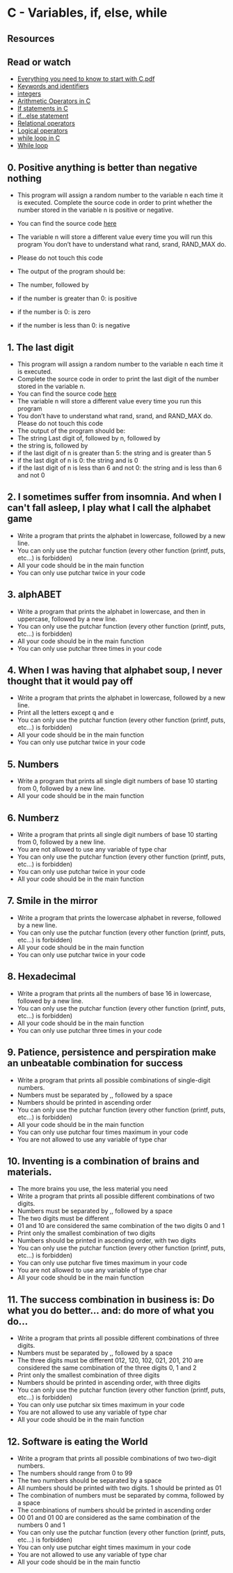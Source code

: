 # C - Variables, if, else, while

## Resources

## Read or watch

- [Everything you need to know to start with C.pdf](https://s3.amazonaws.com/alx-intranet.hbtn.io/uploads/misc/2022/4/e0ccf91eec6b977a9e00ed384dc285df9c2772e3.pdf?X-Amz-Algorithm=AWS4-HMAC-SHA256&X-Amz-Credential=AKIARDDGGGOUSBVO6H7D%2F20230226%2Fus-east-1%2Fs3%2Faws4_request&X-Amz-Date=20230226T132909Z&X-Amz-Expires=86400&X-Amz-SignedHeaders=host&X-Amz-Signature=91b682b45820c97c9b92cbe1858577e334859d9085470d163c48e2560115bc2a)
- [Keywords and identifiers](https://publications.gbdirect.co.uk//c_book/chapter2/keywords_and_identifiers.html)
- [integers](https://publications.gbdirect.co.uk//c_book/chapter2/integral_types.html)
- [Arithmetic Operators in C](https://www.tutorialspoint.com/cprogramming/c_arithmetic_operators.htm)
- [If statements in C](https://www.cprogramming.com/tutorial/c/lesson2.html)
- [if…else statement](https://www.tutorialspoint.com/cprogramming/if_else_statement_in_c.htm)
- [Relational operators](https://www.tutorialspoint.com/cprogramming/c_relational_operators.htm)
- [Logical operators](https://www.fresh2refresh.com/c-programming/c-operators-expressions/c-logical-operators/)
- [while loop in C](https://www.tutorialspoint.com/cprogramming/c_while_loop.htm)
- [While loop](https://www.youtube.com/watch?v=Ju1LYO9pkaI)


## 0. Positive anything is better than negative nothing ##

+ This program will assign a random number to the variable n each time it is executed. Complete the source code in order to print whether the number stored in the variable n is positive or negative. 
	
+ You can find the source code [here](https://github.com/holbertonschool/0x01.c/blob/master/0-positive_or_negative_c)
+ The variable n will store a different value every time you will run this program You don’t have to understand what rand, srand, RAND_MAX do.
+ Please do not touch this code 
+ The output of the program should be:
+ The number, followed by 
+ if the number is greater than 0: is positive 
+ if the number is 0: is zero 
+ if the number is less than 0: is negative

## 1. The last digit ##
	
+ This program will assign a random number to the variable n each time it is executed.
+ Complete the source code in order to print the last digit of the number stored in the variable n. 
+ You can find the source code [here](https://github.com/holbertonschool/0x01.c/blob/master/1-last_digit_c)
+ The variable n will store a different value every time you run this program 
+ You don’t have to understand what rand, srand, and RAND_MAX do. Please do not touch this code 
+ The output of the program should be: 
+ The string Last digit of, followed by 
n, followed by 
+ the string is, followed by 
+ if the last digit of n is greater than 5: the string and is greater than 5 
+ if the last digit of n is 0: the string and is 0 
+ if the last digit of n is less than 6 and not 0: the string and is less than 6 and not 0

## 2. I sometimes suffer from insomnia. And when I can't fall asleep, I play what I call the alphabet game ##

+ Write a program that prints the alphabet in lowercase, followed by a new line.
+ You can only use the putchar function (every other function (printf, puts, etc…) is forbidden) 
+ All your code should be in the main function 
+ You can only use putchar twice in your code

## 3. alphABET
 
+ Write a program that prints the alphabet in lowercase, and then in uppercase, followed by a new line. 
+ You can only use the putchar function (every other function (printf, puts, etc…) is forbidden) 
+ All your code should be in the main function 
+ You can only use putchar three times in your code

## 4. When I was having that alphabet soup, I never thought that it would pay off 

+ Write a program that prints the alphabet in lowercase, followed by a new line. 
+ Print all the letters except q and e 
+ You can only use the putchar function (every other function (printf, puts, etc…) is forbidden) 
+ All your code should be in the main function 
+ You can only use putchar twice in your code

## 5. Numbers

+ Write a program that prints all single digit numbers of base 10 starting from 0, followed by a new line. 
+ All your code should be in the main function

## 6. Numberz

+ Write a program that prints all single digit numbers of base 10 starting from 0, followed by a new line. 
+ You are not allowed to use any variable of type char 
+ You can only use the putchar function (every other function (printf, puts, etc…) is forbidden) 
+ You can only use putchar twice in your code 
+ All your code should be in the main function

## 7. Smile in the mirror 
+ Write a program that prints the lowercase alphabet in reverse, followed by a new line. 
+ You can only use the putchar function (every other function (printf, puts, etc…) is forbidden) 
+ All your code should be in the main function 
+ You can only use putchar twice in your code

## 8. Hexadecimal

+ Write a program that prints all the numbers of base 16 in lowercase, followed by a new line. 
+ You can only use the putchar function (every other function (printf, puts, etc…) is forbidden) 
+ All your code should be in the main function 
+ You can only use putchar three times in your code

## 9. Patience, persistence and perspiration make an unbeatable combination for success

+ Write a program that prints all possible combinations of single-digit numbers. 
+ Numbers must be separated by ,, followed by a space 
+ Numbers should be printed in ascending order 
+ You can only use the putchar function (every other function (printf, puts, etc…) is forbidden) 
+ All your code should be in the main function 
+ You can only use putchar four times maximum in your code 
+ You are not allowed to use any variable of type char

## 10. Inventing is a combination of brains and materials.

+ The more brains you use, the less material you need 
+ Write a program that prints all possible different combinations of two digits. 
+ Numbers must be separated by ,, followed by a space 
+ The two digits must be different
+ 01 and 10 are considered the same combination of the two digits 0 and 1 
+ Print only the smallest combination of two digits 
+ Numbers should be printed in ascending order, with two digits 
+ You can only use the putchar function (every other function (printf, puts, etc…) is forbidden) 
+ You can only use putchar five times maximum in your code 
+ You are not allowed to use any variable of type char 
+ All your code should be in the main function

## 11. The success combination in business is: Do what you do better... and: do more of what you do...

+ Write a program that prints all possible different combinations of three digits. 
+ Numbers must be separated by ,, followed by a space 
+ The three digits must be different 012, 120, 102, 021, 201, 210 are considered the same combination of the three digits 0, 1 and 2 
+ Print only the smallest combination of three digits 
+ Numbers should be printed in ascending order, with three digits 
+ You can only use the putchar function (every other function (printf, puts, etc…) is forbidden) 
+ You can only use putchar six times maximum in your code 
+ You are not allowed to use any variable of type char 
+ All your code should be in the main function

## 12. Software is eating the World

+ Write a program that prints all possible combinations of two two-digit numbers. 
+ The numbers should range from 0 to 99 
+ The two numbers should be separated by a space 
+ All numbers should be printed with two digits. 1 should be printed as 01 
+ The combination of numbers must be separated by comma, followed by a space 
+ The combinations of numbers should be printed in ascending order 
+ 00 01 and 01 00 are considered as the same combination of the numbers 0 and 1 
+ You can only use the putchar function (every other function (printf, puts, etc…) is forbidden) 
+ You can only use putchar eight times maximum in your code 
+ You are not allowed to use any variable of type char 
+ All your code should be in the main functio
